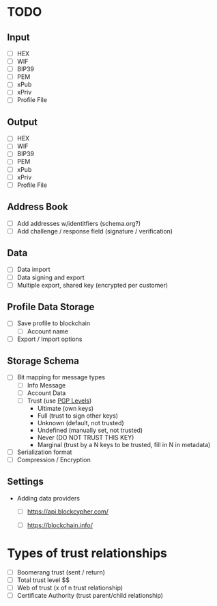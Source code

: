 # TODO

## Input

- [ ] HEX
- [ ] WIF
- [ ] BIP39
- [ ] PEM
- [ ] xPub
- [ ] xPriv
- [ ] Profile File

## Output

- [ ] HEX
- [ ] WIF
- [ ] BIP39
- [ ] PEM
- [ ] xPub
- [ ] xPriv
- [ ] Profile File

## Address Book

- [ ] Add addresses w/identitfiers (schema.org?)
- [ ] Add challenge / response field (signature / verification)

## Data

- [ ] Data import
- [ ] Data signing and export
- [ ] Multiple export, shared key (encrypted per customer)

## Profile Data Storage

- [ ] Save profile to blockchain
    - [ ] Account name
- [ ] Export / Import options

## Storage Schema

- [ ] Bit mapping for message types
    - [ ] Info Message
    - [ ] Account Data
    - [ ] Trust (use [PGP Levels](https://gpgtools.tenderapp.com/kb/faq/what-is-ownertrust-trust-levels-explained))
        - Ultimate (own keys)
        - Full (trust to sign other keys)
        - Unknown (default, not trusted)
        - Undefined (manually set, not trusted)
        - Never (DO NOT TRUST THIS KEY)
        - Marginal (trust by a N keys to be trusted, fill in N in metadata)

- [ ] Serialization format
- [ ] Compression / Encryption

## Settings

- Adding data providers

    - [ ] https://api.blockcypher.com/
    - [ ] https://blockchain.info/


# Types of trust relationships

- [ ] Boomerang trust (sent / return)
- [ ] Total trust level $$
- [ ] Web of trust (x of n trust relationship)
- [ ] Certificate Authority (trust parent/child relationship)